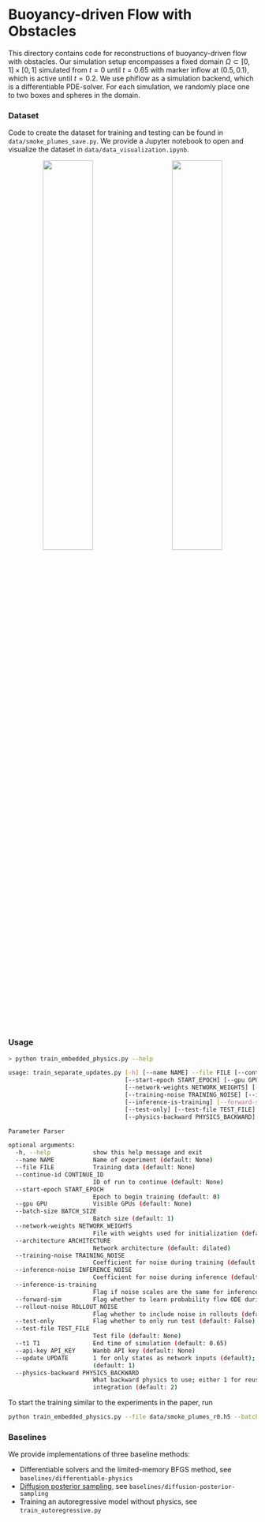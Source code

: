 # Buoyancy-driven Flow with Obstacles

This directory contains code for reconstructions of buoyancy-driven flow with obstacles. 
Our simulation setup encompasses a fixed domain $\Omega \subset [0,1] \times [0,1]$ simulated from $t=0$ until $t=0.65$
with marker inflow at $(0.5, 0.1)$, which is active until $t=0.2$.
We use phiflow as a simulation backend, which is a differentiable PDE-solver.
For each simulation, we randomly place one to two boxes and spheres in the domain.

### Dataset 

Code to create the dataset for training and testing can be found in `data/smoke_plumes_save.py`.
We provide a Jupyter notebook to open and visualize the dataset in `data/data_visualization.ipynb`.

<p align="center">
  <img src="https://github.com/tum-pbs/SMDP/assets/16702943/b59d8dc7-a3bf-43a4-99ec-3abbb73bb60a" width="45%">
  &nbsp;&nbsp;&nbsp;&nbsp;&nbsp;&nbsp;&nbsp;
  <img src="https://github.com/tum-pbs/SMDP/assets/16702943/280af911-286a-4322-adc0-02f4f214b09f" width="45%">
</p>

### Usage

```bash
> python train_embedded_physics.py --help

usage: train_separate_updates.py [-h] [--name NAME] --file FILE [--continue-id CONTINUE_ID]
                                 [--start-epoch START_EPOCH] [--gpu GPU] [--batch-size BATCH_SIZE]
                                 [--network-weights NETWORK_WEIGHTS] [--architecture ARCHITECTURE]
                                 [--training-noise TRAINING_NOISE] [--inference-noise INFERENCE_NOISE]
                                 [--inference-is-training] [--forward-sim] [--rollout-noise ROLLOUT_NOISE]
                                 [--test-only] [--test-file TEST_FILE] [--t1 T1] [--api-key API_KEY] [--update UPDATE]
                                 [--physics-backward PHYSICS_BACKWARD]

Parameter Parser

optional arguments:
  -h, --help            show this help message and exit
  --name NAME           Name of experiment (default: None)
  --file FILE           Training data (default: None)
  --continue-id CONTINUE_ID
                        ID of run to continue (default: None)
  --start-epoch START_EPOCH
                        Epoch to begin training (default: 0)
  --gpu GPU             Visible GPUs (default: None)
  --batch-size BATCH_SIZE
                        Batch size (default: 1)
  --network-weights NETWORK_WEIGHTS
                        File with weights used for initialization (default: None)
  --architecture ARCHITECTURE
                        Network architecture (default: dilated)
  --training-noise TRAINING_NOISE
                        Coefficient for noise during training (default: 1.0)
  --inference-noise INFERENCE_NOISE
                        Coefficient for noise during inference (default: 1.0)
  --inference-is-training
                        Flag if noise scales are the same for inference as for training (default: False)
  --forward-sim         Flag whether to learn probability flow ODE during forward simulation (default: False)
  --rollout-noise ROLLOUT_NOISE
                        Flag whether to include noise in rollouts (default: 0.0)
  --test-only           Flag whether to only run test (default: False)
  --test-file TEST_FILE
                        Test file (default: None)
  --t1 T1               End time of simulation (default: 0.65)
  --api-key API_KEY     Wanbb API key (default: None)
  --update UPDATE       1 for only states as network inputs (default); 2 for including physics in network inputs
                        (default: 1)
  --physics-backward PHYSICS_BACKWARD
                        What backward physics to use; either 1 for reusing negative forward physics or 2 for time
                        integration (default: 2)
```

To start the training similar to the experiments in the paper, run 

```bash
python train_embedded_physics.py --file data/smoke_plumes_r0.h5 --batch-size 4 --training-noise 0.1 --inference-noise 0.1 --test-file data/smoke_plumes_test_r0.h5
```

### Baselines

We provide implementations of three baseline methods: 
- Differentiable solvers and the limited-memory BFGS method, see `baselines/differentiable-physics`
- [Diffusion posterior sampling](https://openreview.net/forum?id=OnD9zGAGT0k), see `baselines/diffusion-posterior-sampling`
- Training an autoregressive model without physics, see `train_autoregressive.py`


